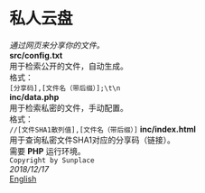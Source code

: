# 私人云盘  
*通过网页来分享你的文件。*    
**src/config.txt**  
用于检索公开的文件，自动生成。  
格式：  
`[分享码],[文件名（带后缀）];\t\n`  
**inc/data.php**  
用于检索私密的文件，手动配置。  
格式：  
`//[文件SHA1散列值],[文件名（带后缀）]` 
**inc/index.html**  
用于查询私密文件SHA1对应的分享码（链接）。  
需要 **PHP** 运行环境。    
`Copyright by Sunplace`    
*2018/12/17*    
[English](README.md) 
